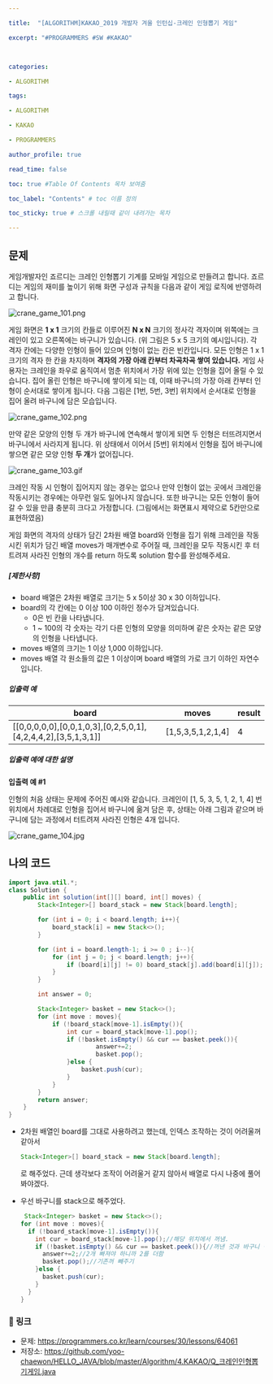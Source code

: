```yaml
---

title:  "[ALGORITHM]KAKAO_2019 개발자 겨울 인턴십-크레인 인형뽑기 게임"

excerpt: "#PROGRAMMERS #SW #KAKAO"



categories:

- ALGORITHM

tags:

- ALGORITHM

- KAKAO

- PROGRAMMERS

author_profile: true

read_time: false 

toc: true #Table Of Contents 목차 보여줌

toc_label: "Contents" # toc 이름 정의

toc_sticky: true # 스크롤 내릴때 같이 내려가는 목차

---
```




## 문제

게임개발자인 죠르디는 크레인 인형뽑기 기계를 모바일 게임으로 만들려고 합니다.
죠르디는 게임의 재미를 높이기 위해 화면 구성과 규칙을 다음과 같이 게임 로직에 반영하려고 합니다.

![crane_game_101.png](https://grepp-programmers.s3.ap-northeast-2.amazonaws.com/files/production/69f1cd36-09f4-4435-8363-b71a650f7448/crane_game_101.png)

게임 화면은 **1 x 1** 크기의 칸들로 이루어진 **N x N** 크기의 정사각 격자이며 위쪽에는 크레인이 있고 오른쪽에는 바구니가 있습니다. (위 그림은 5 x 5 크기의 예시입니다). 각 격자 칸에는 다양한 인형이 들어 있으며 인형이 없는 칸은 빈칸입니다. 모든 인형은 1 x 1 크기의 격자 한 칸을 차지하며 **격자의 가장 아래 칸부터 차곡차곡 쌓여 있습니다.** 게임 사용자는 크레인을 좌우로 움직여서 멈춘 위치에서 가장 위에 있는 인형을 집어 올릴 수 있습니다. 집어 올린 인형은 바구니에 쌓이게 되는 데, 이때 바구니의 가장 아래 칸부터 인형이 순서대로 쌓이게 됩니다. 다음 그림은 [1번, 5번, 3번] 위치에서 순서대로 인형을 집어 올려 바구니에 담은 모습입니다.

![crane_game_102.png](https://grepp-programmers.s3.ap-northeast-2.amazonaws.com/files/production/638e2162-b1e4-4bbb-b0d7-62d31e97d75c/crane_game_102.png)

만약 같은 모양의 인형 두 개가 바구니에 연속해서 쌓이게 되면 두 인형은 터뜨려지면서 바구니에서 사라지게 됩니다. 위 상태에서 이어서 [5번] 위치에서 인형을 집어 바구니에 쌓으면 같은 모양 인형 **두 개**가 없어집니다.

![crane_game_103.gif](https://grepp-programmers.s3.ap-northeast-2.amazonaws.com/files/production/8569d736-091e-4771-b2d3-7a6e95a20c22/crane_game_103.gif)

크레인 작동 시 인형이 집어지지 않는 경우는 없으나 만약 인형이 없는 곳에서 크레인을 작동시키는 경우에는 아무런 일도 일어나지 않습니다. 또한 바구니는 모든 인형이 들어갈 수 있을 만큼 충분히 크다고 가정합니다. (그림에서는 화면표시 제약으로 5칸만으로 표현하였음)

게임 화면의 격자의 상태가 담긴 2차원 배열 board와 인형을 집기 위해 크레인을 작동시킨 위치가 담긴 배열 moves가 매개변수로 주어질 때, 크레인을 모두 작동시킨 후 터트려져 사라진 인형의 개수를 return 하도록 solution 함수를 완성해주세요.

##### **[제한사항]**

- board 배열은 2차원 배열로 크기는 5 x 5이상 30 x 30 이하입니다.
- board의 각 칸에는 0 이상 100 이하인 정수가 담겨있습니다.
  - 0은 빈 칸을 나타냅니다.
  - 1 ~ 100의 각 숫자는 각기 다른 인형의 모양을 의미하며 같은 숫자는 같은 모양의 인형을 나타냅니다.
- moves 배열의 크기는 1 이상 1,000 이하입니다.
- moves 배열 각 원소들의 값은 1 이상이며 board 배열의 가로 크기 이하인 자연수입니다.

##### **입출력 예**

| board                                                        | moves             | result |
| ------------------------------------------------------------ | ----------------- | ------ |
| [[0,0,0,0,0],[0,0,1,0,3],[0,2,5,0,1],[4,2,4,4,2],[3,5,1,3,1]] | [1,5,3,5,1,2,1,4] | 4      |

##### **입출력 예에 대한 설명**

**입출력 예 #1**

인형의 처음 상태는 문제에 주어진 예시와 같습니다. 크레인이 [1, 5, 3, 5, 1, 2, 1, 4] 번 위치에서 차례대로 인형을 집어서 바구니에 옮겨 담은 후, 상태는 아래 그림과 같으며 바구니에 담는 과정에서 터트려져 사라진 인형은 4개 입니다.

![crane_game_104.jpg](https://grepp-programmers.s3.ap-northeast-2.amazonaws.com/files/production/bb0f59c7-6b72-485a-8302-217fe53ea88f/crane_game_104.jpg)





## 나의 코드

```java
import java.util.*;
class Solution {
    public int solution(int[][] board, int[] moves) {
        Stack<Integer>[] board_stack = new Stack[board.length];

        for (int i = 0; i < board.length; i++){
            board_stack[i] = new Stack<>();
        }

        for (int i = board.length-1; i >= 0 ; i--){
            for (int j = 0; j < board.length; j++){
                if (board[i][j] != 0) board_stack[j].add(board[i][j]);
            }
        }

        int answer = 0;

        Stack<Integer> basket = new Stack<>();
        for (int move : moves){
            if (!board_stack[move-1].isEmpty()){
                int cur = board_stack[move-1].pop();
                if (!basket.isEmpty() && cur == basket.peek()){
                        answer+=2;
                        basket.pop();
                }else {
                    basket.push(cur);
                }
            }
        }
        return answer;
    }
}
```

- 2차원 배열인 board를 그대로 사용하려고 했는데, 인덱스 조작하는 것이 어려울꺼 같아서

  ```java
  Stack<Integer>[] board_stack = new Stack[board.length];
  ```

  로 해주었다. 근데 생각보다 조작이 어려울거 같지 않아서 배열로 다시 나중에 풀어봐야겠다.

- 우선 바구니를 stack으로 해주었다.

  ```java
   Stack<Integer> basket = new Stack<>();
  for (int move : moves){
    if (!board_stack[move-1].isEmpty()){
      int cur = board_stack[move-1].pop();//해당 위치에서 꺼냄.
      if (!basket.isEmpty() && cur == basket.peek()){//꺼낸 것과 바구니 맨 위에 같다면,
        answer+=2;//2개 빠져야 하니까 2를 더함
        basket.pop();//기존꺼 빼주기
      }else {
        basket.push(cur);
      }
    }
  }
  ```

  

### 🔗 링크

- 문제: https://programmers.co.kr/learn/courses/30/lessons/64061
- 저장소: https://github.com/yoo-chaewon/HELLO_JAVA/blob/master/Algorithm/4.KAKAO/Q_크레인인형뽑기게임.java